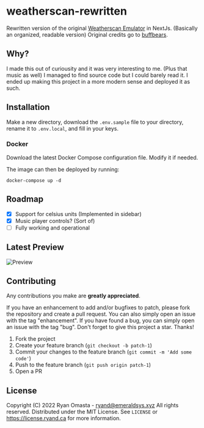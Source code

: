 # weatherscan-rewritten
Rewritten version of the original [Weatherscan Emulator](https://github.com/buffbears/Weatherscan) in NextJs. (Basically an organized, readable version) Original credits go to [buffbears](https://github.com/buffbears).

<!-- PURPOSE -->
## Why?
I made this out of curiousity and it was very interesting to me. (Plus that music as well) I managed to find source code but I could barely read it. I ended up making this project in a more modern sense and deployed it as such.

<!-- INSTALLATION -->
## Installation

Make a new directory, download the ``.env.sample`` file to your directory, rename it to ``.env.local``, and fill in your keys.

### Docker
Download the latest Docker Compose configuration file. Modify it if needed.

The image can then be deployed by running:
```
docker-compose up -d
```

<!-- ROADMAP -->
## Roadmap
- [x] Support for celsius units (Implemented in sidebar)
- [x] Music player controls? (Sort of)
- [ ] Fully working and operational

<!-- PREVIEW -->
## Latest Preview
![Preview](https://azure.ryand.ca/projects/weatherscan/41b117ef1aed0d5736092de41157336676c97506.png)

<!-- CONTRIBUTING -->
## Contributing

Any contributions you make are **greatly appreciated**.

If you have an enhancement to add and/or bugfixes to patch, please fork the repository and create a pull request. You can also simply open an issue with the tag "enhancement". If you have found a bug, you can simply open an issue with the tag "bug".
Don't forget to give this project a star. Thanks!

1. Fork the project
2. Create your feature branch (`git checkout -b patch-1`)
3. Commit your changes to the feature branch (`git commit -m 'Add some code'`)
4. Push to the feature branch (`git push origin patch-1`)
5. Open a PR

<!-- LICENSE -->
## License
Copyright (C) 2022 Ryan Omasta - ryand@emeraldsys.xyz
All rights reserved.
Distributed under the MIT License. See `LICENSE` or https://license.ryand.ca for more information.